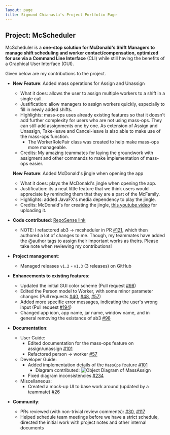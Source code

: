 ```yaml
---
layout: page
title: Sigmund Chianasta's Project Portfolio Page
---
```


## Project: McScheduler

McScheduler is a **one-stop solution for McDonald's Shift Managers to manage shift scheduling and worker
contact/compensation, optimized for use via a Command Line Interface** (CLI) while still having the benefits of a
Graphical User Interface (GUI).

Given below are my contributions to the project.

* **New Feature**: Added mass operations for Assign and Unassign
  * What it does: allows the user to assign multiple workers to a shift in a single call.
  * Justification: allow managers to assign workers quickly, especially to fill in newly added shifts.
  * Highlights: mass-ops uses already existing features so that it doesn't add further complexity for users who are not using mass-ops. They can still add assignments one by one.
  As extension of Assign and Unassign, Take-leave and Cancel-leave is also able to make use of the mass-ops function.
    * The WorkerRolePair class was created to help make mass-ops more manageable.
  * Credits: My amazing teammates for laying the groundwork with assigment and other commands to make implementation of mass-ops easier.
  
  **New Feature**: Added McDonald's jingle when opening the app
  * What it does: plays the McDonald's jingle when opening the app.
  * Justification: its a neat little feature that we think users would appreciate by reminding them that they are a part of the McFamily.
  * Highlights: added JavaFX's media dependency to play the jingle.
  * Credits: McDonald's for creating the jingle, [this youtube video](https://www.youtube.com/watch?v=SE1B3N_a7fE) for uploading it.
  
* **Code contributed**: [RepoSense link](https://nus-cs2103-ay2021s1.github.io/tp-dashboard/#breakdown=true&search=sigmund-c)
  * NOTE: I refactored ab3 -> mcsheduler in PR [#121](), which then authored a lot of changes to me. Though, my teammates have added the @author tags to assign their important works as theirs. Please take note when reviewing my contributions!

* **Project management**:
  * Managed releases `v1.2` - `v1.3` (3 releases) on GitHub

* **Enhancements to existing features**:
  * Updated the initial GUI color scheme (Pull request [\#98]())
  * Edited the Person model to Worker, with some minor parameter changes (Pull requests [\#40](), [\#48](), [\#57]())
  * Added more specific error messages, indicating the user's wrong input (Pull request [\#194]())
  * Changed app icon, app name, jar name, window name, and in general removing the existance of ab3 [\#98]()

* **Documentation**:
  * User Guide:
    * Edited documentation for the mass-ops feature on assign/unassign [\#101]()
    * Refactored person -> worker [\#57]()
  * Developer Guide:
    * Added implementation details of the `MassOps` feature [#101]()
      * Diagram contributed: 
![Object Diagram of MassAssign](images/MassAssignObjectDiagram.png)
    * Fixed diagram inconsistencies [\#234]()
  * Miscellaneous:
    * Created a mock-up UI to base work around (updated by a teammate) [\#26]()

* **Community**:
  * PRs reviewed (with non-trivial review comments): [\#30](), [\#117]()
  * Helped schedule team meetings before we have a strict schedule, directed the initial work with project notes and other internal documents

